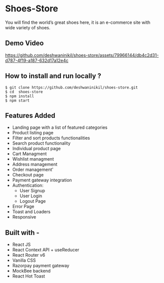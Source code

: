# Shoes-Store

You will find the world’s great shoes here, it is an e-commerce site with wide variety of shoes.

## Demo Video

https://github.com/deshwaninikil/shoes-store/assets/79966144/db4c2d31-d787-4f19-a187-632d17a12e4c


## How to install and run locally ?

```
$ git clone https://github.com/deshwaninikil/shoes-store.git
$ cd  shoes-store
$ npm install
$ npm start

```

## Features Added

- Landing page with a list of featured categories
- Product listing page
- Filter and sort products functionalities
- Search product functionality
- Individual product page
- Cart Managment
- Wishlist managment
- Address management
- Order management'
- Checkout page
- Payment gateway integration
- Authentication:
   - User Signup
   - User Login
   - Logout Page
- Error Page
- Toast and Loaders
- Responsive

## Built with -

- React JS
- React Context API + useReducer
- React Router v6
- Vanilla CSS
- Razorpay payment gateway
- MockBee backend
- React Hot Toast

